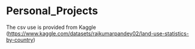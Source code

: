 # Personal_Projects
The csv use is provided from Kaggle (https://www.kaggle.com/datasets/rajkumarpandey02/land-use-statistics-by-country)
